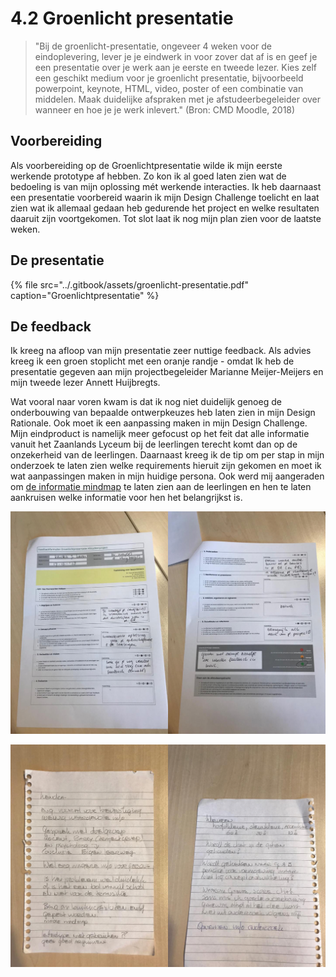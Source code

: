 # 4.2 Groenlicht presentatie

> "Bij de groenlicht-presentatie, ongeveer 4 weken voor de eindoplevering, lever je je eindwerk in voor zover dat af is en geef je een presentatie over je werk aan je eerste en tweede lezer. Kies zelf een geschikt medium voor je groenlicht presentatie, bijvoorbeeld powerpoint, keynote, HTML, video, poster of een combinatie van middelen. Maak duidelijke afspraken met je afstudeerbegeleider over wanneer en hoe je je werk inlevert." \(Bron: CMD Moodle, 2018\)

## Voorbereiding 

Als voorbereiding op de Groenlichtpresentatie wilde ik mijn eerste werkende prototype af hebben. Zo kon ik al goed laten zien wat de bedoeling is van mijn oplossing mét werkende interacties. Ik heb daarnaast een presentatie voorbereid waarin ik mijn Design Challenge toelicht en laat zien wat ik allemaal gedaan heb gedurende het project en welke resultaten daaruit zijn voortgekomen. Tot slot laat ik nog mijn plan zien voor de laatste weken. 

## De presentatie

{% file src="../.gitbook/assets/groenlicht-presentatie.pdf" caption="Groenlichtpresentatie" %}

## De feedback

Ik kreeg na afloop van mijn presentatie zeer nuttige feedback. Als advies kreeg ik een groen stoplicht met een oranje randje - omdat Ik heb de presentatie gegeven aan mijn projectbegeleider Marianne Meijer-Meijers en mijn tweede lezer Annett Huijbregts.    
  
Wat vooral naar voren kwam is dat ik nog niet duidelijk genoeg de onderbouwing van bepaalde ontwerpkeuzes heb laten zien in mijn Design Rationale. Ook moet ik een aanpassing maken in mijn Design Challenge. Mijn eindproduct is namelijk meer gefocust op het feit dat alle informatie vanuit het Zaanlands Lyceum bij de leerlingen terecht komt dan op de onzekerheid van de leerlingen. Daarnaast kreeg ik de tip om per stap in mijn onderzoek te laten zien welke requirements hieruit zijn gekomen en moet ik wat aanpassingen maken in mijn huidige persona. Ook werd mij aangeraden om [de informatie mindmap](../3.-onderzoek/3.8-informatie-generatie.md) te laten zien aan de leerlingen en hen te laten aankruisen welke informatie voor hen het belangrijkst is. 

![Feedbackformulier](../.gitbook/assets/feedback-van-marianne-meijer-meijers.jpg)

![Feedback van Annett Huijbregts](../.gitbook/assets/feedback-van-annett.jpg)



